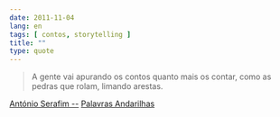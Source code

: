 ```yaml
---
date: 2011-11-04
lang: en
tags: [ contos, storytelling ]
title: ""
type: quote
---
```


> A gente vai apurando os contos quanto mais os contar, como as pedras
> que rolam, limando arestas.

[António Serafim --](http://videos.sapo.mz/e0kZMH2q8d2NF80FzlGM)
[Palavras Andarilhas](http://videos.sapo.mz/e0kZMH2q8d2NF80FzlGM)

